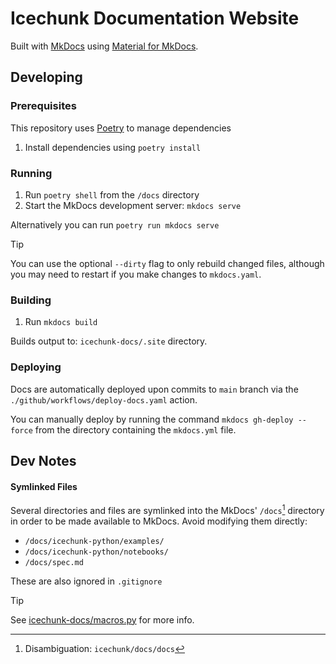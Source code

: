 # Icechunk Documentation Website

Built with [MkDocs](https://www.mkdocs.org/) using [Material for MkDocs](https://squidfunk.github.io/mkdocs-material/).

## Developing

### Prerequisites

This repository uses [Poetry](https://python-poetry.org/) to manage dependencies

1. Install dependencies using `poetry install`

### Running

1. Run `poetry shell` from the `/docs` directory
2. Start the MkDocs development server: `mkdocs serve`

Alternatively you can run `poetry run mkdocs serve`

> [!TIP]
> You can use the optional `--dirty` flag to only rebuild changed files, although you may need to restart if you make changes to `mkdocs.yaml`.

### Building

1. Run `mkdocs build`

Builds output to: `icechunk-docs/.site` directory.


### Deploying

Docs are automatically deployed upon commits to `main` branch via the `./github/workflows/deploy-docs.yaml` action.

You can manually deploy by running the command `mkdocs gh-deploy --force` from the directory containing the `mkdocs.yml` file.

## Dev Notes

#### Symlinked Files

Several directories and files are symlinked into the MkDocs' `/docs`[^1] directory in order to be made available to MkDocs. Avoid modifying them directly:
- `/docs/icechunk-python/examples/`
- `/docs/icechunk-python/notebooks/`
- `/docs/spec.md`

These are also ignored in `.gitignore`

> [!TIP]
> See [icechunk-docs/macros.py](./macros.py) for more info.

[^1]: Disambiguation: `icechunk/docs/docs`
